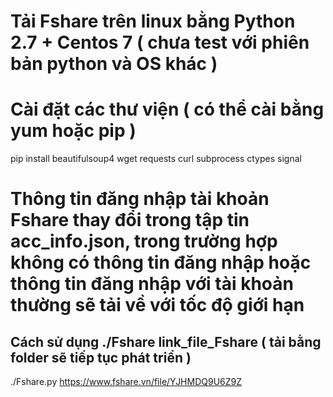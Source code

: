 # Tải Fshare trên linux bằng Python 2.7 + Centos 7 ( chưa test với phiên bản python và OS khác )

# Cài đặt các thư viện ( có thể cài bằng yum  hoặc pip )

pip install beautifulsoup4 wget requests curl subprocess ctypes signal

# Thông tin đăng nhập tài khoản Fshare thay đổi trong tập tin acc_info.json, trong trường hợp không có thông tin đăng nhập hoặc thông tin đăng nhập với tài khoản thường sẽ tải về với tốc độ giới hạn

## Cách sử dụng ./Fshare link_file_Fshare ( tải bằng folder sẽ tiếp tục phát triển )

./Fshare.py https://www.fshare.vn/file/YJHMDQ9U6Z9Z
